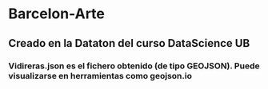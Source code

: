 # Barcelon-Arte

## Creado en la Dataton del curso DataScience UB

### Vidireras.json es el fichero obtenido (de tipo GEOJSON). Puede visualizarse en herramientas como geojson.io 
